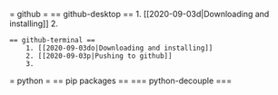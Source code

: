 
= github =
	== github-desktop ==
		1. [[2020-09-03d|Downloading and installing]]
		2. 

	== github-terminal ==
		1. [[2020-09-03do|Downloading and installing]]
		2. [[2020-09-03p|Pushing to github]]
		3. 

= python =
	== pip packages ==
		=== python-decouple ===
		
